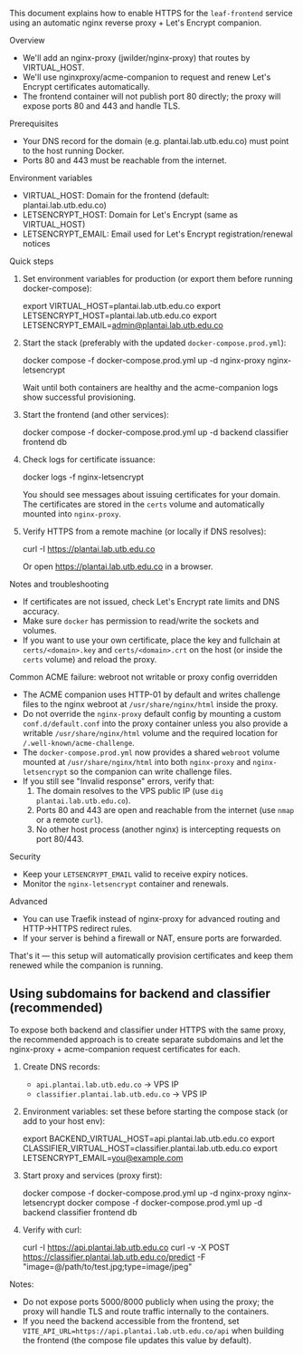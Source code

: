 This document explains how to enable HTTPS for the `leaf-frontend` service using an automatic nginx reverse proxy + Let's Encrypt companion.

Overview
- We'll add an nginx-proxy (jwilder/nginx-proxy) that routes by VIRTUAL_HOST.
- We'll use nginxproxy/acme-companion to request and renew Let's Encrypt certificates automatically.
- The frontend container will not publish port 80 directly; the proxy will expose ports 80 and 443 and handle TLS.

Prerequisites
- Your DNS record for the domain (e.g. plantai.lab.utb.edu.co) must point to the host running Docker.
- Ports 80 and 443 must be reachable from the internet.

Environment variables
- VIRTUAL_HOST: Domain for the frontend (default: plantai.lab.utb.edu.co)
- LETSENCRYPT_HOST: Domain for Let's Encrypt (same as VIRTUAL_HOST)
- LETSENCRYPT_EMAIL: Email used for Let's Encrypt registration/renewal notices

Quick steps
1. Set environment variables for production (or export them before running docker-compose):

   export VIRTUAL_HOST=plantai.lab.utb.edu.co
   export LETSENCRYPT_HOST=plantai.lab.utb.edu.co
   export LETSENCRYPT_EMAIL=admin@plantai.lab.utb.edu.co

2. Start the stack (preferably with the updated `docker-compose.prod.yml`):

   docker compose -f docker-compose.prod.yml up -d nginx-proxy nginx-letsencrypt

   Wait until both containers are healthy and the acme-companion logs show successful provisioning.

3. Start the frontend (and other services):

   docker compose -f docker-compose.prod.yml up -d backend classifier frontend db

4. Check logs for certificate issuance:

   docker logs -f nginx-letsencrypt

   You should see messages about issuing certificates for your domain. The certificates are stored in the `certs` volume and automatically mounted into `nginx-proxy`.

5. Verify HTTPS from a remote machine (or locally if DNS resolves):

   curl -I https://plantai.lab.utb.edu.co

   Or open https://plantai.lab.utb.edu.co in a browser.

Notes and troubleshooting
- If certificates are not issued, check Let's Encrypt rate limits and DNS accuracy.
- Make sure `docker` has permission to read/write the sockets and volumes.
- If you want to use your own certificate, place the key and fullchain at `certs/<domain>.key` and `certs/<domain>.crt` on the host (or inside the `certs` volume) and reload the proxy.

Common ACME failure: webroot not writable or proxy config overridden

- The ACME companion uses HTTP-01 by default and writes challenge files to the nginx webroot at `/usr/share/nginx/html` inside the proxy.
- Do not override the `nginx-proxy` default config by mounting a custom `conf.d/default.conf` into the proxy container unless you also provide a writable `/usr/share/nginx/html` volume and the required location for `/.well-known/acme-challenge`.
- The `docker-compose.prod.yml` now provides a shared `webroot` volume mounted at `/usr/share/nginx/html` into both `nginx-proxy` and `nginx-letsencrypt` so the companion can write challenge files.
- If you still see "Invalid response" errors, verify that:
   1. The domain resolves to the VPS public IP (use `dig plantai.lab.utb.edu.co`).
   2. Ports 80 and 443 are open and reachable from the internet (use `nmap` or a remote `curl`).
   3. No other host process (another nginx) is intercepting requests on port 80/443.

Security
- Keep your `LETSENCRYPT_EMAIL` valid to receive expiry notices.
- Monitor the `nginx-letsencrypt` container and renewals.

Advanced
- You can use Traefik instead of nginx-proxy for advanced routing and HTTP->HTTPS redirect rules.
- If your server is behind a firewall or NAT, ensure ports are forwarded.

That's it — this setup will automatically provision certificates and keep them renewed while the companion is running.

Using subdomains for backend and classifier (recommended)
------------------------------------------------------

To expose both backend and classifier under HTTPS with the same proxy, the recommended approach is to create separate subdomains and let the nginx-proxy + acme-companion request certificates for each.

1. Create DNS records:
   - `api.plantai.lab.utb.edu.co` -> VPS IP
   - `classifier.plantai.lab.utb.edu.co` -> VPS IP

2. Environment variables: set these before starting the compose stack (or add to your host env):

   export BACKEND_VIRTUAL_HOST=api.plantai.lab.utb.edu.co
   export CLASSIFIER_VIRTUAL_HOST=classifier.plantai.lab.utb.edu.co
   export LETSENCRYPT_EMAIL=you@example.com

3. Start proxy and services (proxy first):

   docker compose -f docker-compose.prod.yml up -d nginx-proxy nginx-letsencrypt
   docker compose -f docker-compose.prod.yml up -d backend classifier frontend db

4. Verify with curl:

   curl -I https://api.plantai.lab.utb.edu.co
   curl -v -X POST https://classifier.plantai.lab.utb.edu.co/predict -F "image=@/path/to/test.jpg;type=image/jpeg"

Notes:
- Do not expose ports 5000/8000 publicly when using the proxy; the proxy will handle TLS and route traffic internally to the containers.
- If you need the backend accessible from the frontend, set `VITE_API_URL=https://api.plantai.lab.utb.edu.co/api` when building the frontend (the compose file updates this value by default).
